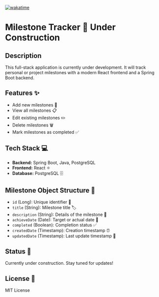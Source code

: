[![wakatime](https://wakatime.com/badge/user/0d5ab76c-6ee3-49e6-8838-6d977be50546/project/bcb29915-10fd-4801-b77f-c5d1224c3335.svg)](https://wakatime.com/badge/user/0d5ab76c-6ee3-49e6-8838-6d977be50546/project/bcb29915-10fd-4801-b77f-c5d1224c3335)
# Milestone Tracker 🚧 Under Construction

## Description

This full-stack application is currently under development. It will track personal or project milestones with a modern React frontend and a Spring Boot backend.

## Features ✨

* Add new milestones 📝
* View all milestones 📋
* Edit existing milestones ✏️
* Delete milestones 🗑️
* Mark milestones as completed ✅

## Tech Stack 💻

* **Backend:** Spring Boot, Java, PostgreSQL
* **Frontend:** React ⚛️
* **Database:** PostgreSQL 🗄️

## Milestone Object Structure 📌

* `id` (Long): Unique identifier 🔑
* `title` (String): Milestone title 🏷️
* `description` (String): Details of the milestone 📝
* `achieveDate` (Date): Target or actual date 📅
* `completed` (Boolean): Completion status ✅
* `createdDate` (Timestamp): Creation timestamp ⏰
* `updatedDate` (Timestamp): Last update timestamp 🔄

## Status 🚀

Currently under construction. Stay tuned for updates!

## License 📄

MIT License
